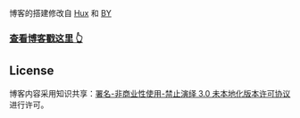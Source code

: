 

博客的搭建修改自 [Hux](https://github.com/Huxpro/huxpro.github.io) 和 [BY](https://github.com/qiubaiying/qiubaiying.github.io)


>
### [查看博客戳这里 👆](https://zhazige.com)

## License

博客内容采用知识共享：[署名-非商业性使用-禁止演绎 3.0 未本地化版本许可协议](https://creativecommons.org/licenses/by-nc-nd/3.0/deed.zh)进行许可。


